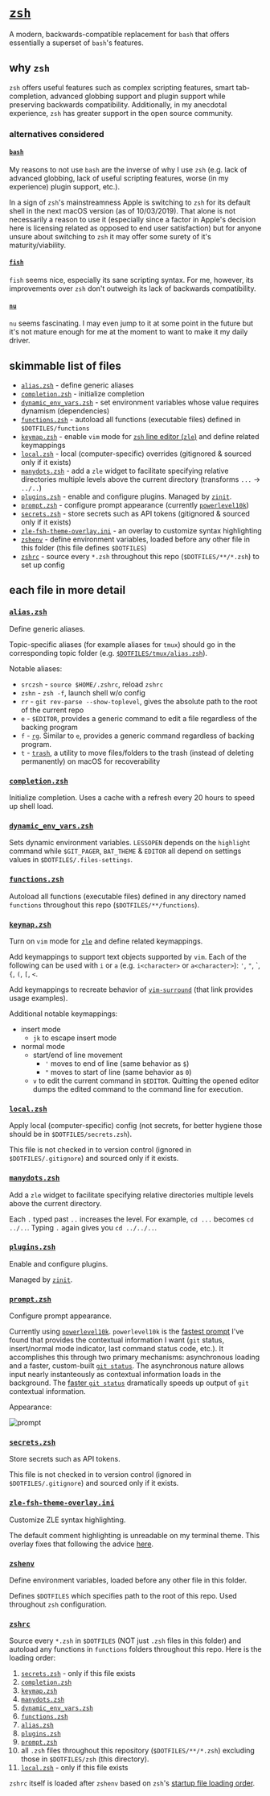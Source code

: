 # [`zsh`](https://www.zsh.org)

A modern, backwards-compatible replacement for `bash` that offers essentially a superset of `bash`'s features.

## why `zsh`

`zsh` offers useful features such as complex scripting features, smart tab-completion, advanced globbing support and plugin support while preserving backwards compatibility. Additionally, in my anecdotal experience, `zsh` has greater support in the open source community.

### alternatives considered

#### [`bash`](https://linux.die.net/man/1/bash)

My reasons to not use `bash` are the inverse of why I use `zsh` (e.g. lack of advanced globbing, lack of useful scripting features, worse (in my experience) plugin support, etc.).

In a sign of `zsh`'s mainstreamness Apple is switching to `zsh` for its default shell in the next macOS version (as of 10/03/2019). That alone is not necessarily a reason to use it (especially since a factor in Apple's decision here is licensing related as opposed to end user satisfaction) but for anyone unsure about switching to `zsh` it may offer some surety of it's maturity/viability.

#### [`fish`](https://fishshell.com)

`fish` seems nice, especially its sane scripting syntax. For me, however, its improvements over `zsh` don't outweigh its lack of backwards compatibility.

#### [`nu`](https://github.com/nushell/nushell)

`nu` seems fascinating. I may even jump to it at some point in the future but it's not mature enough for me at the moment to want to make it my daily driver.

## skimmable list of files

- [`alias.zsh`](#aliaszsh) - define generic aliases
- [`completion.zsh`](#completionzsh) - initialize completion
- [`dynamic_env_vars.zsh`](./dynamic_env_vars.zsh) - set environment variables whose value requires dynamism (dependencies)
- [`functions.zsh`](#functionszsh) - autoload all functions (executable files) defined in `$DOTFILES/functions`
- [`keymap.zsh`](#keymapzsh) - enable `vim` mode for [`zsh` line editor (`zle`)](http://zsh.sourceforge.net/Doc/Release/Zsh-Line-Editor.html) and define related keymappings
- [`local.zsh`](#localzsh) - local (computer-specific) overrides (gitignored & sourced only if it exists)
- [`manydots.zsh`](#manydotszsh) - add a `zle` widget to facilitate specifying relative directories multiple levels above the current directory (transforms `...` -> `../..`)
- [`plugins.zsh`](#pluginszsh) - enable and configure plugins. Managed by [`zinit`](https://github.com/zdharma/zinit).
- [`prompt.zsh`](#promptzsh) - configure prompt appearance (currently [`powerlevel10k`](https://github.com/romkatv/powerlevel10k))
- [`secrets.zsh`](#secretszsh) - store secrets such as API tokens (gitignored & sourced only if it exists)
- [`zle-fsh-theme-overlay.ini`](#zle-fsh-theme-overlayini) - an overlay to customize syntax highlighting
- [`zshenv`](#zshenv) - define environment variables, loaded before any other file in this folder (this file defines `$DOTFILES`)
- [`zshrc`](#zshrc) - source every `*.zsh` throughout this repo (`$DOTFILES/**/*.zsh`) to set up config

## each file in more detail

### [`alias.zsh`](./alias.zsh)

Define generic aliases.

Topic-specific aliases (for example aliases for `tmux`) should go in the corresponding topic folder (e.g. [`$DOTFILES/tmux/alias.zsh`](../tmux/alias.zsh)).

Notable aliases:

- `srczsh` - `source $HOME/.zshrc`, reload `zshrc`
- `zshn` - `zsh -f`, launch shell w/o config
- `rr` - `git rev-parse --show-toplevel`, gives the absolute path to the root of the current repo
- `e` - `$EDITOR`, provides a generic command to edit a file regardless of the backing program
- `f` - [`rg`](https://github.com/BurntSushi/ripgrep). Similar to `e`, provides a generic command regardless of backing program.
- `t` - [`trash`](https://github.com/sindresorhus/trash), a utility to move files/folders to the trash (instead of deleting permanently) on macOS for recoverability

### [`completion.zsh`](./completion.zsh)

Initialize completion. Uses a cache with a refresh every 20 hours to speed up shell load.

### [`dynamic_env_vars.zsh`](./dynamic_env_vars.zsh)

Sets dynamic environment variables. `LESSOPEN` depends on the `highlight` command while `$GIT_PAGER`, `BAT_THEME` & `EDITOR` all depend on settings values in `$DOTFILES/.files-settings`.

### [`functions.zsh`](./functions.zsh)

Autoload all functions (executable files) defined in any directory named `functions` throughout this repo (`$DOTFILES/**/functions`).

### [`keymap.zsh`](./keymap.zsh)

Turn on `vim` mode for [`zle`](http://zsh.sourceforge.net/Doc/Release/Zsh-Line-Editor.html) and define related keymappings.

Add keymappings to support text objects supported by `vim`. Each of the following can be used with `i` or `a` (e.g. `i<character>` or `a<character>`): `'`, `"`, \`, `{`, `(`, `[`, `<`.

Add keymappings to recreate behavior of [`vim-surround`](https://github.com/tpope/vim-surround) (that link provides usage examples).

Additional notable keymappings:

- insert mode
  - `jk` to escape insert mode
- normal mode
  - start/end of line movement
    - `'` moves to end of line (same behavior as `$`)
    - `"` moves to start of line (same behavior as `0`)
  - `v` to edit the current command in `$EDITOR`. Quitting the opened editor dumps the edited command to the command line for execution.

### [`local.zsh`](./local.zsh)

Apply local (computer-specific) config (not secrets, for better hygiene those should be in `$DOTFILES/secrets.zsh`).

This file is not checked in to version control (ignored in `$DOTFILES/.gitignore`) and sourced only if it exists.

### [`manydots.zsh`](./manydots.zsh)

Add a `zle` widget to facilitate specifying relative directories multiple levels above the current directory.

Each `.` typed past `..` increases the level. For example, `cd ...` becomes `cd ../..`. Typing `.` again gives you `cd ../../..`.

### [`plugins.zsh`](./plugins.zsh)

Enable and configure plugins.

Managed by [`zinit`](https://github.com/zdharma/zinit).

### [`prompt.zsh`](./prompt.zsh)

Configure prompt appearance.

Currently using [`powerlevel10k`](https://github.com/romkatv/powerlevel10k). `powerlevel10k` is the [fastest prompt](https://github.com/romkatv/powerlevel10k#is-it-really-fast) I've found that provides the contextual information I want (`git` status, insert/normal mode indicator, last command status code, etc.). It accomplishes this through two primary mechanisms: asynchronous loading and a faster, custom-built [`git status`](https://github.com/romkatv/gitstatus). The asynchronous nature allows input nearly instanteously as contextual information loads in the background. The [faster `git status`](https://github.com/romkatv/gitstatus#why-fast) dramatically speeds up output of `git` contextual information.

Appearance:

![prompt](https://user-images.githubusercontent.com/9750687/74062058-49ce2e00-49a2-11ea-96a7-808db84e7844.png 'prompt')

### [`secrets.zsh`](./secrets.zsh)

Store secrets such as API tokens.

This file is not checked in to version control (ignored in `$DOTFILES/.gitignore`) and sourced only if it exists.

### [`zle-fsh-theme-overlay.ini`](./zle-fsh-theme-overlay.ini)

Customize ZLE syntax highlighting.

The default comment highlighting is unreadable on my terminal theme. This overlay fixes that following the advice [here](https://github.com/zdharma/fast-syntax-highlighting/issues/138#issuecomment-502383578).

### [`zshenv`](./zshenv)

Define environment variables, loaded before any other file in this folder.

Defines `$DOTFILES` which specifies path to the root of this repo. Used throughout `zsh` configuration.

### [`zshrc`](./zshrc)

Source every `*.zsh` in `$DOTFILES` (NOT just `.zsh` files in this folder) and autoload any functions in `functions` folders throughout this repo. Here is the loading order:

1. [`secrets.zsh`](./secrets.zsh) - only if this file exists
1. [`completion.zsh`](./completion.zsh)
1. [`keymap.zsh`](./keymap.zsh)
1. [`manydots.zsh`](./manydots.zsh)
1. [`dynamic_env_vars.zsh`](./dynamic_env_vars.zsh)
1. [`functions.zsh`](./functions.zsh)
1. [`alias.zsh`](./alias.zsh)
1. [`plugins.zsh`](./plugins.zsh)
1. [`prompt.zsh`](./prompt.zsh)
1. all `.zsh` files throughout this repository (`$DOTFILES/**/*.zsh`) excluding those in `$DOTFILES/zsh` (this directory).
1. [`local.zsh`](./local.zsh) - only if this file exists

`zshrc` itself is loaded after `zshenv` based on `zsh`'s [startup file loading order](http://zsh.sourceforge.net/Intro/intro_3.html).
